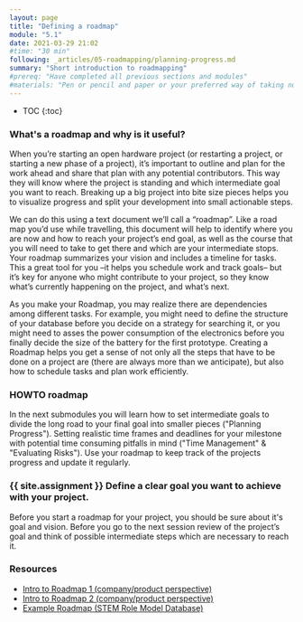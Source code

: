 ```yaml
---
layout: page
title: "Defining a roadmap"
module: "5.1"
date: 2021-03-29 21:02
#time: "30 min"
following: _articles/05-roadmapping/planning-progress.md
summary: "Short introduction to roadmapping"
#prereq: "Have completed all previous sections and modules"
#materials: "Pen or pencil and paper or your preferred way of taking notes"
---
```


* TOC
{:toc}

### What's a roadmap and why is it useful?

When you’re starting an open hardware project (or restarting a project, or starting a new phase of a project), it’s important to outline and plan for the work ahead and share that plan with any potential contributors. This way they will know where the project is standing and which intermediate goal you want to reach. Breaking up a big project into bite size pieces helps you to visualize progress and split your development into small actionable steps.

We can do this using a text document we’ll call a “roadmap”. Like a road map you’d use while travelling, this document will help to identify where you are now and how to reach your project’s end goal, as well as the course that you will need to take to get there and which are your intermediate stops. Your roadmap summarizes your vision and includes a timeline for tasks. This a great tool for you –it helps you schedule work and track goals– but it’s key for anyone who might contribute to your project, so they know what’s currently happening on the project, and what’s next.

As you make your Roadmap, you may realize there are dependencies among different tasks. For example, you might need to define the structure of your database before you decide on a strategy for searching it, or you might need to asses the power consumption of the electronics before you finally decide the size of the battery for the first prototype. Creating a Roadmap helps you get a sense of not only all the steps that have to be done on a project are (there are always more than we anticipate), but also how to schedule tasks and plan work efficiently.

### HOWTO roadmap

In the next submodules you will learn how to set intermediate goals to divide the long road to your final goal into smaller pieces ("Planning Progress"). Setting realistic time frames and deadlines for your milestone with potential time consuming pitfalls in mind ("Time Management" & "Evaluating Risks"). Use your roadmap to keep track of the projects progress and update it regularly.

### {{ site.assignment }} Define a clear goal you want to achieve with your project.
Before you start a roadmap for your project, you should be sure about it's goal and vision. Before you go to the next session review of the project’s goal and think of possible intermediate steps which are necessary to reach it.


### Resources
- [Intro to Roadmap 1 (company/product perspective)](https://roadmunk.com/guides/roadmap-definition/)
- [Intro to Roadmap 2 (company/product perspective)](https://www.officetimeline.com/roadmaps)
- [Example Roadmap (STEM Role Model Database)](https://github.com/KirstieJane/STEMMRoleModels/issues/1)     
